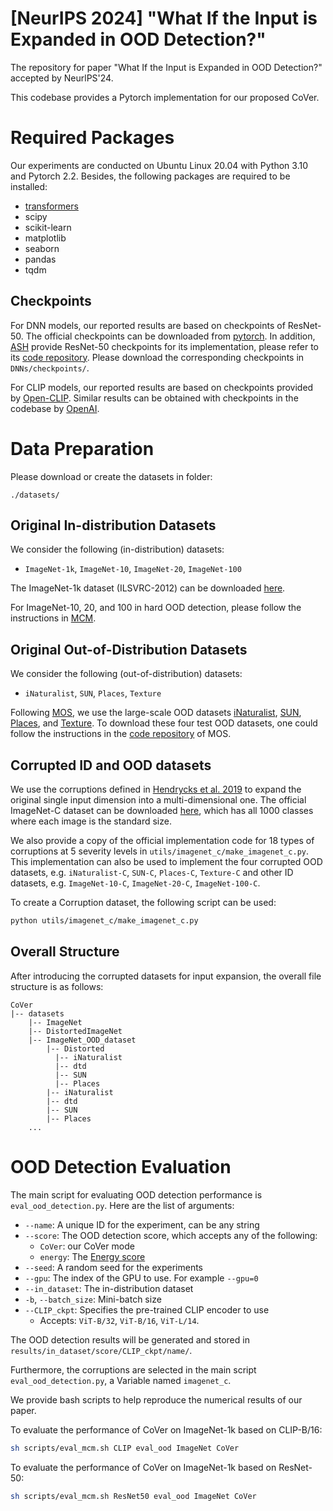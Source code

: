 # [NeurIPS 2024] "What If the Input is Expanded in OOD Detection?"

The repository for paper "What If the Input is Expanded in OOD Detection?" accepted by NeurlPS'24.

This codebase provides a Pytorch implementation for our proposed CoVer.

# Required Packages

Our experiments are conducted on Ubuntu Linux 20.04 with Python 3.10 and Pytorch 2.2. Besides, the following packages are required to be installed:

- [transformers](https://huggingface.co/docs/transformers/installation)
- scipy
- scikit-learn
- matplotlib
- seaborn
- pandas
- tqdm

## Checkpoints

For DNN models, our reported results are based on checkpoints of ResNet-50. The official checkpoints can be downloaded from [pytorch](https://download.pytorch.org/models/resnet50-19c8e357.pth). In addition, [ASH](https://arxiv.org/abs/2209.09858) provide ResNet-50 checkpoints for its implementation, please refer to its [code repository](https://andrijazz.github.io/ash/). Please download the corresponding checkpoints in `DNNs/checkpoints/`.

For CLIP models, our reported results are based on checkpoints provided by [Open-CLIP](https://github.com/mlfoundations/open_clip). Similar results can be obtained with checkpoints in the codebase by [OpenAI](https://github.com/openai/CLIP). 



# Data Preparation

Please download or create the datasets in folder:
```
./datasets/
```

## Original In-distribution Datasets

We consider the following (in-distribution) datasets:

- `ImageNet-1k`, `ImageNet-10`, `ImageNet-20`, `ImageNet-100`

The ImageNet-1k dataset (ILSVRC-2012) can be downloaded [here](https://image-net.org/challenges/LSVRC/2012/index.php#). 

For ImageNet-10, 20, and 100 in hard OOD detection, please follow the instructions in [MCM](https://github.com/deeplearning-wisc/MCM).

## Original Out-of-Distribution Datasets

We consider the following (out-of-distribution) datasets:

- `iNaturalist`, `SUN`, `Places`, `Texture`

Following [MOS](https://arxiv.org/pdf/2105.01879), we use the large-scale OOD datasets [iNaturalist](https://arxiv.org/abs/1707.06642), [SUN](https://vision.princeton.edu/projects/2010/SUN/), [Places](https://arxiv.org/abs/1610.02055), and [Texture](https://arxiv.org/abs/1311.3618).
To download these four test OOD datasets, one could follow the instructions in the [code repository](https://arxiv.org/pdf/2105.01879) of MOS.

## Corrupted ID and OOD datasets
We use the corruptions defined in [Hendrycks et al. 2019](https://arxiv.org/pdf/1903.12261) to expand the original single input dimension into a multi-dimensional one.
The official ImageNet-C dataset can be downloaded [here](https://zenodo.org/records/2235448), which has all 1000 classes where each image is the standard size.

We also provide a copy of the official implementation code for 18 types of corruptions at 5 severity levels in `utils/imagenet_c/make_imagenet_c.py`. 
This implementation can also be used to implement the four corrupted OOD datasets, e.g. `iNaturalist-C`, `SUN-C`, `Places-C`, `Texture-C` and other ID datasets, e.g. `ImageNet-10-C`, `ImageNet-20-C`, `ImageNet-100-C`.

To create a Corruption dataset, the following script can be used:

```bash
python utils/imagenet_c/make_imagenet_c.py
```

## Overall Structure
After introducing the corrupted datasets for input expansion, the overall file structure is as follows:
```
CoVer
|-- datasets
    |-- ImageNet
    |-- DistortedImageNet
    |-- ImageNet_OOD_dataset
        |-- Distorted
          |-- iNaturalist
          |-- dtd
          |-- SUN
          |-- Places
        |-- iNaturalist
        |-- dtd
        |-- SUN
        |-- Places
    ...
```

# OOD Detection Evaluation

The main script for evaluating OOD detection performance is `eval_ood_detection.py`. Here are the list of arguments:

- `--name`: A unique ID for the experiment, can be any string
- `--score`: The OOD detection score, which accepts any of the following:
  - `CoVer`: our CoVer mode
  - `energy`: The [Energy score](https://proceedings.neurips.cc/paper/2020/hash/f5496252609c43eb8a3d147ab9b9c006-Abstract.html)
- `--seed`: A random seed for the experiments
- `--gpu`: The index of the GPU to use. For example `--gpu=0`
- `--in_dataset`: The in-distribution dataset
- `-b`, `--batch_size`: Mini-batch size
- `--CLIP_ckpt`: Specifies the pre-trained CLIP encoder to use
  - Accepts: `ViT-B/32`, `ViT-B/16`, `ViT-L/14`.

The OOD detection results will be generated and stored in  `results/in_dataset/score/CLIP_ckpt/name/`. 

Furthermore, the corruptions are selected in the main script `eval_ood_detection.py`, a Variable named `imagenet_c`.

We provide bash scripts to help reproduce the numerical results of our paper.  

To evaluate the performance of CoVer on ImageNet-1k based on CLIP-B/16:
```sh
sh scripts/eval_mcm.sh CLIP eval_ood ImageNet CoVer
```
To evaluate the performance of CoVer on ImageNet-1k based on ResNet-50:
```sh
sh scripts/eval_mcm.sh ResNet50 eval_ood ImageNet CoVer
```
